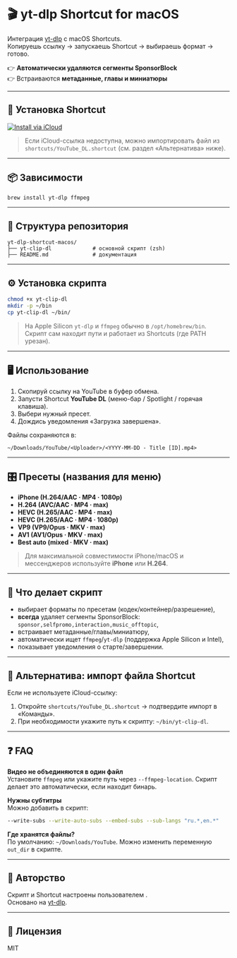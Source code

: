 # 🎬 yt-dlp Shortcut for macOS

Интеграция [yt-dlp](https://github.com/yt-dlp/yt-dlp) с macOS Shortcuts.  
Копируешь ссылку → запускаешь Shortcut → выбираешь формат → готово.

👉 **Автоматически удаляются сегменты SponsorBlock**  
👉 Встраиваются **метаданные, главы и миниатюры**  

---

## 🚀 Установка Shortcut

[![Install via iCloud](https://img.shields.io/badge/Install%20via%20iCloud-Shortcut-blue?logo=icloud)](https://www.icloud.com/shortcuts/baa81804fcf64011bab7a1a3c0ad22f4)

> Если iCloud-ссылка недоступна, можно импортировать файл из `shortcuts/YouTube_DL.shortcut` (см. раздел «Альтернатива» ниже).

---

## 📦 Зависимости

```bash
brew install yt-dlp ffmpeg
```

---

## 📂 Структура репозитория

```
yt-dlp-shortcut-macos/
├── yt-clip-dl             # основной скрипт (zsh)
├── README.md              # документация
```

---

## ⚙️ Установка скрипта

```bash
chmod +x yt-clip-dl
mkdir -p ~/bin
cp yt-clip-dl ~/bin/
```

> На Apple Silicon `yt-dlp` и `ffmpeg` обычно в `/opt/homebrew/bin`.  
> Скрипт сам находит пути и работает из Shortcuts (где PATH урезан).

---

## 🖥 Использование

1) Скопируй ссылку на YouTube в буфер обмена.  
2) Запусти Shortcut **YouTube DL** (меню-бар / Spotlight / горячая клавиша).  
3) Выбери нужный пресет.  
4) Дождись уведомления «Загрузка завершена».

Файлы сохраняются в:
```
~/Downloads/YouTube/<Uploader>/<YYYY-MM-DD - Title [ID].mp4>
```

---

## 🎛 Пресеты (названия для меню)

- **iPhone (H.264/AAC · MP4 · 1080p)**
- **H.264 (AVC/AAC · MP4 · max)**
- **HEVC (H.265/AAC · MP4 · max)**
- **HEVC (H.265/AAC · MP4 · 1080p)**
- **VP9 (VP9/Opus · MKV · max)**
- **AV1 (AV1/Opus · MKV · max)**
- **Best auto (mixed · MKV · max)**

> Для максимальной совместимости iPhone/macOS и мессенджеров используйте **iPhone** или **H.264**.

---

## 🧩 Что делает скрипт

- выбирает форматы по пресетам (кодек/контейнер/разрешение),
- **всегда** удаляет сегменты SponsorBlock: `sponsor,selfpromo,interaction,music_offtopic`,
- встраивает метаданные/главы/миниатюру,
- автоматически ищет `ffmpeg`/`yt-dlp` (поддержка Apple Silicon и Intel),
- показывает уведомления о старте/завершении.

---

## 🔧 Альтернатива: импорт файла Shortcut

Если не используете iCloud-ссылку:
1. Откройте `shortcuts/YouTube_DL.shortcut` → подтвердите импорт в «Команды».
2. При необходимости укажите путь к скрипту: `~/bin/yt-clip-dl`.

---

## ❓ FAQ

**Видео не объединяются в один файл**  
Установите `ffmpeg` или укажите путь через `--ffmpeg-location`. Скрипт делает это автоматически, если находит бинарь.

**Нужны субтитры**  
Можно добавить в скрипт:
```bash
--write-subs --write-auto-subs --embed-subs --sub-langs "ru.*,en.*"
```

**Где хранятся файлы?**  
По умолчанию: `~/Downloads/YouTube`. Можно изменить переменную `out_dir` в скрипте.

---

## 🙌 Авторство

Скрипт и Shortcut настроены пользователем **<your github nick>**.  
Основано на [yt-dlp](https://github.com/yt-dlp/yt-dlp).

---

## 📜 Лицензия

MIT
